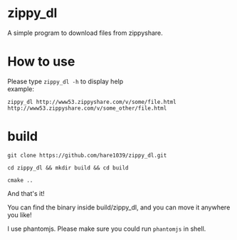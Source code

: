 # zippy_dl
A simple program to download files from zippyshare.

# How to use
Please type `zippy_dl -h` to display help  
example: 

    zippy_dl http://www53.zippyshare.com/v/some/file.html http://www53.zippyshare.com/v/some_other/file.html

# build 

    git clone https://github.com/hare1039/zippy_dl.git

    cd zippy_dl && mkdir build && cd build

    cmake ..

And that's it!

You can find the binary inside build/zippy_dl, and you can move it anywhere you like!

I use phantomjs. Please make sure you could run `phantomjs` in shell.
